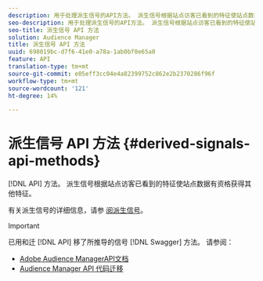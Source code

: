```yaml
---
description: 用于处理派生信号的API方法。 派生信号根据站点访客已看到的特征使站点数据有资格获得其他特征。
seo-description: 用于处理派生信号的API方法。 派生信号根据站点访客已看到的特征使站点数据有资格获得其他特征。
seo-title: 派生信号 API 方法
solution: Audience Manager
title: 派生信号 API 方法
uuid: 698019bc-d7f6-41e0-a78a-1ab0bf0e65a0
feature: API
translation-type: tm+mt
source-git-commit: e05eff3cc04e4a82399752c862e2b2370286f96f
workflow-type: tm+mt
source-wordcount: '121'
ht-degree: 14%

---
```



# 派生信号 API 方法 {#derived-signals-api-methods}

[!DNL API] 方法。 派生信号根据站点访客已看到的特征使站点数据有资格获得其他特征。

<!-- c_separator.xml -->

有关派生信号的详细信息，请参 [阅派生信号](../../features/derived-signals.md)。

>[!IMPORTANT]
>
>已用和迁 [!DNL API] 移了所推导的信号 [!DNL Swagger] 方法。 请参阅：
>
>* [Adobe Audience ManagerAPI文档](https://bank.demdex.com/portal/swagger/index.html)
>* [Audience Manager API 代码迁移](../../api/api-swagger-migration.md)